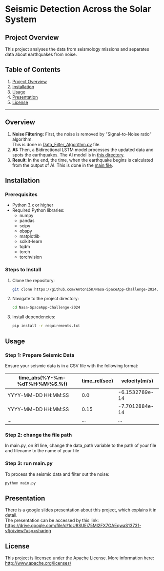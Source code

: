 # **Seismic Detection Across the Solar System**

## **Project Overview**

This project analyses the data from seismology missions and separates data about earthquakes from noise.

## **Table of Contents**

1. [Project Overview](#project-overview)
2. [Installation](#installation)
3. [Usage](#usage)
4. [Presentation](#presentation)
5. [License](#license)

---

## **Overview**

1. **Noise Filtering:** First, the noise is removed by "Signal-to-Noise ratio" algorithm.  
This is done in [Data_Filter_Algorithm.py](Data_Filter_Algorithm.py) file.
2. **AI:** Then, a Bidirectional LSTM model processes the updated data and spots the earthquakes.
The AI model is in [this directory](gangsta_car).
3. **Result**: In the end, the time, when the earthquake begins is calculated from the output of AI.
This is done in the [main file](main.py).
## **Installation**

### **Prerequisites**

- Python 3.x or higher
- Required Python libraries:
  - numpy
  - pandas
  - scipy
  - obspy
  - matplotlib
  - scikit-learn
  - tqdm
  - torch
  - torchvision

### **Steps to Install**

1. Clone the repository:
    ```bash
    git clone https://github.com/Anton15K/Nasa-SpaceApp-Challenge-2024.git
    ```

2. Navigate to the project directory:
    ```bash
    cd Nasa-SpaceApp-Challenge-2024
    ```

3. Install dependencies:
    ```bash
    pip install -r requirements.txt
    ```

## **Usage**

### **Step 1: Prepare Seismic Data**

Ensure your seismic data is in a CSV file with the following format:

| time_abs(%Y-%m-%dT%H:%M:%S.%f) | time_rel(sec) | velocity(m/s)  |
|--------------------------------|---------------|----------------|
| YYYY-MM-DD HH:MM:SS            | 0.0           | -6.1532789e-14 |
| YYYY-MM-DD HH:MM:SS            | 0.15          | -7.7012884e-14 |
| ...                            | ...           | ...            |

### **Step 2: change the file path**
In main.py, on 81 line, change the data_path variable to the path of your file and filename to the name of your file

### **Step 3: run main.py** 
To process the seismic data and filter out the noise:

```bash
python main.py
```

## **Presentation**
There is a google slides presentation about this project, which explains it in detail.  
The presentation can be accessed by this link:
https://drive.google.com/file/d/1oU8SUEi75MI2FX7OAEqwaS13731-vfjo/view?usp=sharing

## **License**
This project is licensed under the Apache License. More information here: http://www.apache.org/licenses/
